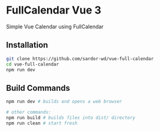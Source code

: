 
# FullCalendar Vue 3

Simple Vue Calendar using FullCalendar


## Installation

```bash
git clone https://github.com/sardor-wd/vue-full-calendar
cd vue-full-calendar
npm run dev
```

## Build Commands

```bash
npm run dev # builds and opens a web browser

# other commands:
npm run build # builds files into dist/ directory
npm run clean # start fresh
```

